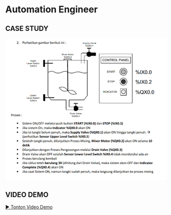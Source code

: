 # Automation Engineer
## CASE STUDY
![Preview Soal Nomor 2](Soal%20Nomor%202.jpeg)

## VIDEO DEMO
[▶️ Tonton Video Demo](https://www.youtube.com/watch?v=bkaq4Vh6CjE)
